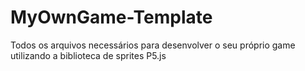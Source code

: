 # MyOwnGame-Template

Todos os arquivos necessários para desenvolver o seu próprio game utilizando a biblioteca de sprites P5.js
